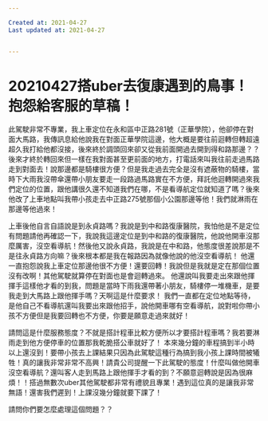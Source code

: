 ```yaml
---

Created at: 2021-04-27
Last updated at: 2021-04-27


---
```


# 20210427搭uber去復康遇到的鳥事！抱怨給客服的草稿！


此駕駛非常不專業，我上車定位在永和區中正路281號（正華學院），他卻停在對面大馬路，我傳訊息給他說我在對面正華學院這邊，他大概是要往前迴轉但轉超遠超久我打給他都沒接，後來終於調頭回來卻又從我前面開過去開到得和路那邊？？
後來才終於轉回來但一樣在我對面甚至更前面的地方，打電話來叫我往前走過馬路走到對面去！說那邊都是騎樓很方便？但是我走過去完全是沒有遮蔽物的騎樓，當時下大雨我沒帶傘還帶小朋友要走一段路過馬路實在不方便，拜託他迴轉開過來我們定位的位置，跟他講很久還不知道我們在哪，不是看導航定位就知道了嗎？後來他改了上車地點叫我帶小孩走去中正路275號那個小公園那邊等他！我們就淋雨在那邊等他過來！

上車後他自言自語說是到永貞路嗎？我說是到中和路復康醫院，我怕他是不是定位有問題請他再確認一下，我說我這邊定位是到中和路的復康醫院，他說他開車沒那麼厲害，沒空看導航！然後他又說永貞路，我說是在中和路，他態度很差說那是不是往永貞路方向嘛？後來根本都是我在報路因為就像他說的他沒空看導航！
他還一直抱怨說我上車定位那邊他很不方便！還要回轉！我說但是我就是定在那個位置沒有改啊！其他駕駛就算停在對面也是會迴轉過來。
他還說叫我要走出來跟他揮揮手這樣他才看的到我，問題是當時下雨我還帶著小朋友，騎樓停一堆機車，是要我走到大馬路上跟他揮手嗎？天啊這是什麼要求！
我們一直都在定位地點等待，是他自己不看導航還叫我要出來跟他招手，說他開車哪有空看導航，說對啦你帶小孩不方便但是我要回轉也不方便，你要是願意走過來就好！

請問這是什麼服務態度？不就是搭計程車比較方便所以才要搭計程車嗎？我若要淋雨走到他方便停車的位置那我乾脆搭公車就好了！
本來幾分鐘的車程搞到半小時以上還沒到！要帶小孩去上課結果只因為此駕駛這種行為搞到我小孩上課時間被犧牲！真的讓我非常非常不高興！請貴公司提醒一下此駕駛的態度！什麼叫做他開車沒空看導航？還叫客人走到馬路上跟他揮手才看的到？不願意迴轉說是因為很麻煩！！搭過無數次uber其他駕駛都非常有禮貌且專業！遇到這位真的是讓我非常無語！還害我們遲到！上課沒幾分鐘就要下課了！

請問你們要怎麼處理這個問題？？


